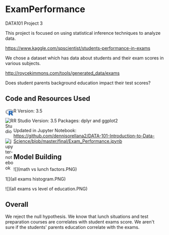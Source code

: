 # ExamPerformance
DATA101 Project 3

This project is focused on using statistical inference techniques to analyze data.

https://www.kaggle.com/spscientist/students-performance-in-exams

We chose a dataset which has data about students and their exam scores in various subjects.

http://roycekimmons.com/tools/generated_data/exams

Does student parents background education impact their test scores?

## Code and Resources Used

R Version: 3.5 <img align="left" alt="R" width="26px" src="https://raw.githubusercontent.com/github/explore/80688e429a7d4ef2fca1e82350fe8e3517d3494d/topics/r/r.png" />

R Studio Version: 3.5 <img align="left" alt="RStudio" width="26px" src="https://avatars0.githubusercontent.com/u/513560?s=200&v=4" />
Packages: dplyr and ggplot2


Updated in Jupyter Notebook: https://github.com/dennisorellana2/DATA-101-Introduction-to-Data-Science/blob/master/final/Exam_Performance.ipynb
<img align="left" alt="jupyter-notebook" width="26px" src="https://avatars1.githubusercontent.com/u/7388996?s=200&v=4" />

## Model Building 

![](math vs lunch factors.PNG)

1[](all exams histogram.PNG)

![](all exams vs level of education.PNG)

## Overall 
We reject the null hypothesis. We know that lunch situations and test preparation courses are correlates with student exams score. We aren't sure if the students' parents education correlate with the exams.

